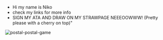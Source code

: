 - Hi my name is Niko
- check my links for more info
- SIGN MY ATA AND DRAW ON MY STRAWPAGE NEEEOOWWW! (Pretty please with a cherry on top)"

![postal-postal-game](https://github.com/user-attachments/assets/ac08b0e1-623a-4ef6-b7f6-c1cc8860016b)



